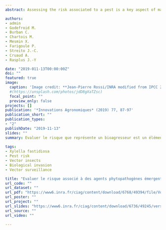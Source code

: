 ```yaml
---
abstract: Assessing the risk associated to a pest is a key aspect of management. Using Xylella fastidiosa as an example, we show that risk evaluation requires a good knowledge of the pest biology and its potential vectors, reliable and efficient detection techniques as well as a good experience of modeling tools. Knowledge of the economic and environmental context is also an important aspect of the problem. When a new pest occurs, authorities rarely have this information. Yet, speed is a determining factor in effective management of phytosanitary crises. The assessment and anticipation of pest risks are therefore key elements of the management strategy for pests and diseases of crops and forests.

authors:
- admin
- Godefroid M.
- Burban C.
- Chartois M.
- Mesmin X.
- Farigoule P.
- Streito J.-C.
- Cruaud A.
- Rasplus J.-Y

date: "2019-011-13T00:00:00Z"
doi: ""
featured: true
image: 
  caption: 'Image credit: **Jean-Pierre Rossi/INRA modified from IPCC 2014**' 
  #(https://unsplash.com/photos/jdD8gXaTZsc)
  focal_point: ""
  preview_only: false
projects: []
publication: '*Innovations Agronomiques* (2019) 77, 87-97'
publication_short: ""
publication_types:
- "2"
publishDate: "2019-11-13"
slides: ""
summary: Evaluer le risque que représente un bioagresseur est un élément primordial pour mettre en place des mesures d’épidémiosurveillance et de gestion appropriées. A travers le cas de Xylella fastidiosa, nous montrons que cette évaluation nécessite une bonne connaissance du bioagresseur et de ses vecteurs éventuels, des techniques de détection fiables et efficaces ainsi qu’une bonne maîtrise des outils de modélisation. La connaissance du contexte économique et environnemental est également importante. Lorsqu’une crise sanitaire liée à un nouveau bioagresseur survient, il est rare que l’on dispose de l’ensemble de ces informations or la rapidité est un élément déterminant d’une gestion efficace. L’évaluation et l’anticipation des risques phytosanitaires représentent ainsi des éléments clés de la stratégie de gestion des bioagresseurs des cultures et des forêts.
 
tags:
- Xylella fastidiosa
- Pest risk
- Vector insects
- Biological invasion
- Vector surveillance

title: "Evaluer le risque associé à des agents phytopathogènes émergents transmis par des insectes : le cas de Xylella fastidiosa"
url_code: ""
url_dataset: ""
url_pdf: "https://www6.inra.fr/ciag/content/download/6768/49394/file/Vol77-10-Rossi%20et%20al.pdf"
url_poster: ""
url_project: ""
url_slides: "https://www6.inra.fr/ciag/content/download/6736/49245/version/1/file/3_CIAg%20Risques%20_Pr%C3%A9sentation%20Rossi.pdf"
url_source: ""
url_video: ""

---
```

